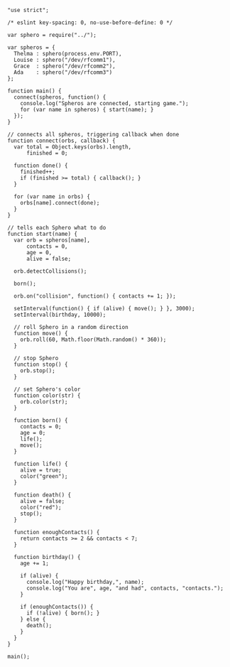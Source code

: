     "use strict";

    /* eslint key-spacing: 0, no-use-before-define: 0 */

    var sphero = require("../");

    var spheros = {
      Thelma : sphero(process.env.PORT),
      Louise : sphero("/dev/rfcomm1"),
      Grace  : sphero("/dev/rfcomm2"),
      Ada    : sphero("/dev/rfcomm3")
    };

    function main() {
      connect(spheros, function() {
        console.log("Spheros are connected, starting game.");
        for (var name in spheros) { start(name); }
      });
    }

    // connects all spheros, triggering callback when done
    function connect(orbs, callback) {
      var total = Object.keys(orbs).length,
          finished = 0;

      function done() {
        finished++;
        if (finished >= total) { callback(); }
      }

      for (var name in orbs) {
        orbs[name].connect(done);
      }
    }

    // tells each Sphero what to do
    function start(name) {
      var orb = spheros[name],
          contacts = 0,
          age = 0,
          alive = false;

      orb.detectCollisions();

      born();

      orb.on("collision", function() { contacts += 1; });

      setInterval(function() { if (alive) { move(); } }, 3000);
      setInterval(birthday, 10000);

      // roll Sphero in a random direction
      function move() {
        orb.roll(60, Math.floor(Math.random() * 360));
      }

      // stop Sphero
      function stop() {
        orb.stop();
      }

      // set Sphero's color
      function color(str) {
        orb.color(str);
      }

      function born() {
        contacts = 0;
        age = 0;
        life();
        move();
      }

      function life() {
        alive = true;
        color("green");
      }

      function death() {
        alive = false;
        color("red");
        stop();
      }

      function enoughContacts() {
        return contacts >= 2 && contacts < 7;
      }

      function birthday() {
        age += 1;

        if (alive) {
          console.log("Happy birthday,", name);
          console.log("You are", age, "and had", contacts, "contacts.");
        }

        if (enoughContacts()) {
          if (!alive) { born(); }
        } else {
          death();
        }
      }
    }

    main();
